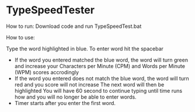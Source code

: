 ﻿# TypeSpeedTester
 
How to run: Download code and run TypeSpeedTest.bat

How to use:

Type the word highlighted in blue.
To enter word hit the spacebar
  - If the word you entered matched the blue word, the word will turn green and increase your Characters per Minute (CPM) and Words per Minute (WPM) scores accrodingly
  - If the word you entered does not match the blue word, the word will turn red and you score will not increase
The next word will then be highlighted
You will have 60 second to continue typing until time runs how and you will no longer be able to enter words.
  - Timer starts after you enter the first word.
